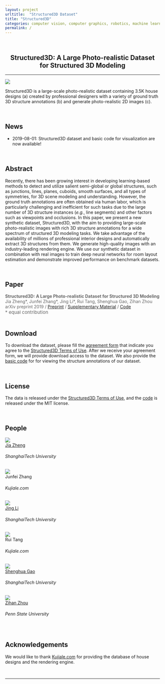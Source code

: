 ```yaml
---
layout: project
urltitle:  "Structured3D Dataset"
title: "Structured3D"
categories: computer vision, computer graphics, robotics, machine learning
permalink: /
---
```


<br>
<div class="row">
  <div class="col-xs-12">
    <center><h2>Structured3D: A Large Photo-realistic Dataset for Structured 3D Modeling</h2></center>
  </div>
</div>

<hr>

<div class="row">
  <div class="col-md-12">
    <img src="{{ "/static/img/teaser.png" | prepend:site.baseurl }}">
    <p>
      Structured3D is a large-scale photo-realistic dataset containing 3.5K house designs (a) created by professional designers with a variety of ground truth 3D structure annotations (b) and generate photo-realistic 2D images (c).
    </p>
  </div>
</div>

<br>
<div class="row" id="news">
  <div class="col-xs-12">
    <h2>News</h2>
  </div>
</div>

<div class="row">
  <div class="col-xs-12">
    <ul>
      <li>2019-08-01: Structured3D dataset and basic code for visualization are now available!</li>
    </ul>
  </div>
</div><br>

<div class="row" id="abstract">
  <div class="col-xs-12">
    <h2>Abstract</h2>
  </div>
</div>

<div class="row">
  <div class="col-xs-12">
    <p>
      Recently, there has been growing interest in developing learning-based methods to detect and utilize salient semi-global or global structures, such as junctions, lines, planes, cuboids, smooth surfaces, and all types of symmetries, for 3D scene modeling and understanding. However, the ground truth annotations are often obtained via human labor, which is particularly challenging and inefficient for such tasks due to the large number of 3D structure instances (<em>e.g.</em>, line segments) and other factors such as viewpoints and occlusions. In this paper, we present a new synthetic dataset, Structured3D, with the aim to providing large-scale photo-realistic images with rich 3D structure annotations for a wide spectrum of structured 3D modeling tasks. We take advantage of the availability of millions of professional interior designs and automatically extract 3D structures from them. We generate high-quality images with an industry-leading rendering engine. We use our synthetic dataset in combination with real images to train deep neural networks for room layout estimation and demonstrate improved performance on benchmark datasets.
    </p>
  </div>
</div><br>

<div class="row" id="paper">
  <div class="col-xs-12">
    <h2>Paper</h2>
  </div>
</div>

<div class="row">
  <div class="col-xs-12" style="margin-top: 3px; color: #666;">
    <b>Structured3D: A Large Photo-realistic Dataset for Structured 3D Modeling</b><br>
    Jia Zheng*, Junfei Zhang*, Jing Li*, Rui Tang, Shenghua Gao, Zihan Zhou<br>
    arXiv preprint 2019 /
    <a href="https://arxiv.org/pdf/1908.00222.pdf">Preprint</a> /
    <a href="https://drive.google.com/file/d/17F_jIfY_QKFNmsOSvzUFZwWKrr6YUMnQ">Supplementary Material</a> /
    <a href="https://github.com/bertjiazheng/Structured3D">Code</a> <br>
    <span style="font-size:15px;">* equal contribution</span>
  </div>
</div><br>

<div class="row" id="download">
  <div class="col-xs-12">
    <h2>Download</h2>
  </div>
</div>

<div class="row">
  <div class="col-xs-12">
    <p>
      To download the dataset, please fill the <a href="https://forms.gle/LXg4bcjC2aEjrL9o8">agreement form</a> that indicate you agree to the <a href="https://drive.google.com/open?id=13ZwWpU_557ZQccwOUJ8H5lvXD7MeZFMa">Structured3D Terms of Use</a>. After we receive your agreement form, we will provide download access to the dataset. We also provide the <a href="https://github.com/bertjiazheng/Structured3D">basic code</a> for for viewing the structure annotations of our dataset.
    </p>
  </div>
</div><br>

<div class="row" id="license">
  <div class="col-xs-12">
    <h2>License</h2>
  </div>
</div>

<div class="row">
  <div class="col-xs-12">
    <p>
      The data is released under the <a href="https://drive.google.com/open?id=13ZwWpU_557ZQccwOUJ8H5lvXD7MeZFMa">Structured3D Terms of Use</a>, and the <a href="https://github.com/bertjiazheng/Structured3D">code</a> is released under the MIT license.
    </p>
  </div>
</div><br>

<div class="row" id="people">
  <div class="col-xs-12">
    <h2>People</h2>
  </div>
</div>

<div class="row">
  <div class="col-md-2 col-sm-3 col-xs-6">
    <a href="https://bertjiazheng.github.io/">
      <img class="people-pic" src="{{ "/static/img/people/jia.jpg" | prepend:site.baseurl }}">
    </a>
    <div class="people-name">
      <a href="https://bertjiazheng.github.io/">
        Jia Zheng
      </a>
      <h6>ShanghaiTech University</h6>
    </div>
  </div>

  <div class="col-md-2 col-sm-3 col-xs-6">
    <img class="people-pic" src="{{ "/static/img/people/ahui.png" | prepend:site.baseurl }}">
    <div class="people-name">
      Junfei Zhang
      <h6>Kujiale.com</h6>
    </div>
  </div>

  <div class="col-md-2 col-sm-3 col-xs-6">
    <a href="https://www.linkedin.com/in/jing-li-253b26139/?originalSubdomain=cn">
      <img class="people-pic" src="{{ "/static/img/people/jing.jpg" | prepend:site.baseurl }}">
    </a>
    <div class="people-name">
      <a href="https://www.linkedin.com/in/jing-li-253b26139/?originalSubdomain=cn">
        Jing Li
      </a>
      <h6>ShanghaiTech University</h6>
    </div>
  </div>

  <div class="col-md-2 col-sm-3 col-xs-6">
    <img class="people-pic" src="{{ "/static/img/people/ati.png" | prepend:site.baseurl }}">
    <div class="people-name">
      Rui Tang
      <h6>Kujiale.com</h6>
    </div>
  </div>

  <div class="col-md-2 col-sm-3 col-xs-6">
    <a href="http://sist.shanghaitech.edu.cn/sist_en/2018/0820/c3846a31775/page.htm">
      <img class="people-pic" src="{{ "/static/img/people/shenghua.jpg" | prepend:site.baseurl }}">
    </a>
    <div class="people-name">
      <a href="http://sist.shanghaitech.edu.cn/sist_en/2018/0820/c3846a31775/page.htm">Shenghua Gao</a>
      <h6>ShanghaiTech University</h6>
    </div>
  </div>

  <div class="col-md-2 col-sm-3 col-xs-6">
    <a href="https://faculty.ist.psu.edu/zzhou/">
      <img class="people-pic" src="{{ "/static/img/people/zihan.jpg" | prepend:site.baseurl }}">
    </a>
    <div class="people-name">
      <a href="https://faculty.ist.psu.edu/zzhou/">Zihan Zhou</a>
      <h6>Penn State University</h6>
    </div>
  </div>
</div><br>

<div class="row">
  <div class="col-xs-12">
    <h2>Acknowledgements</h2>
  </div>
</div>

<div class="row">
  <div class="col-xs-12">
    <p>
      We would like to thank <a href="https://Kujiale.com">Kujiale.com</a> for providing the database of house designs and the rendering engine.
    </p>
  </div>
</div><br>

<hr>
